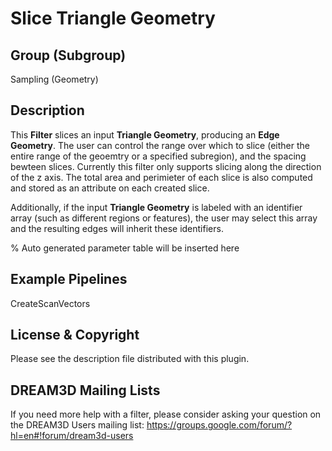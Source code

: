 # Slice Triangle Geometry

## Group (Subgroup)

Sampling (Geometry)

## Description

This **Filter** slices an input **Triangle Geometry**, producing an **Edge Geometry**.  The user can control the range over which to slice (either the entire range of the geoemtry or a specified subregion), and the spacing bewteen slices. Currently this filter only supports slicing along the direction of the z axis. The total area and perimieter of each slice is also computed and stored as an attribute on each created slice.

Additionally, if the input **Triangle Geometry** is labeled with an identifier array (such as different regions or features), the user may select this array and the resulting edges will inherit these identifiers.

% Auto generated parameter table will be inserted here

## Example Pipelines

CreateScanVectors

## License & Copyright 

Please see the description file distributed with this plugin.

## DREAM3D Mailing Lists

If you need more help with a filter, please consider asking your question on the DREAM3D Users mailing list:
https://groups.google.com/forum/?hl=en#!forum/dream3d-users
